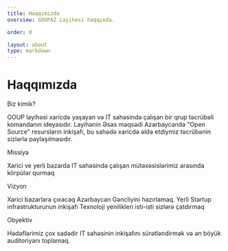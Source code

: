 ```yaml
---
title: Haqqımızda
overview: GOUPAZ Layihəsi haqqında.

order: 0

layout: about
type: markdown
---
```


# Haqqımızda

Biz kimik?

GOUP layihəsi xaricdə yaşayan və IT sahəsində çalışan bir qrup təcrübəli komandanın ideyasıdır. Layihənin Əsas məqsədi Azərbaycanda "Open Source" resursların inkişafı, bu sahədə xaricdə əldə etdiymiz təcrübənin sizlərlə paylaşılmasıdır.

Missiya

Xarici ve yerli bazarda IT sahəsində çalışan mütəxəsislərimiz arasında körpülər qurmaq

Vizyon

Xarici bazarlara çıxacaq Azərbaycan Gəncliyini hazırlamaq.
Yerli Startup infrastrukturunun inkişafı Texnoloji yenilikleri isti-isti sizlərə çatdırmaq

Obyektiv

Hədəflərimiz çox sadədir IT sahəsinin inkişafını sürətləndirmək və ən böyük auditoriyanı toplamaq.
